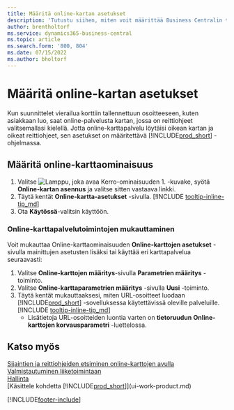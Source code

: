 ```yaml
---
title: Määritä online-kartan asetukset
description: 'Tutustu siihen, miten voit määrittää Business Centralin tarjoamaan reittiohjeita ja sijaintitietoja online-karttapalvelun avulla.'
author: brentholtorf
ms.service: dynamics365-business-central
ms.topic: article
ms.search.form: '800, 804'
ms.date: 07/15/2022
ms.author: bholtorf
---
```

# <a name="set-up-online-maps"></a>Määritä online-kartan asetukset

Kun suunnittelet vierailua korttiin tallennettuun osoitteeseen, kuten asiakkaan luo, saat online-palvelusta kartan, jossa on reittiohjeet valitsemallasi kielellä. Jotta online-karttapalvelu löytäisi oikean kartan ja oikeat reittiohjeet, sen asetukset on määritettävä [!INCLUDE[prod_short](includes/prod_short.md)] -ohjelmassa.

## <a name="set-up-the-online-map-feature"></a>Määritä online-karttaominaisuus

1. Valitse ![Lamppu, joka avaa Kerro-ominaisuuden 1.](media/ui-search/search_small.png "Kerro, mitä haluat tehdä") -kuvake, syötä **Online-kartan asennus** ja valitse sitten vastaava linkki.
2. Täytä kentät **Online-kartta-asetukset** -sivulla. [!INCLUDE [tooltip-inline-tip_md](includes/tooltip-inline-tip_md.md)]
3. Ota **Käytössä**-valitsin käyttöön.

### <a name="customize-the-online-map-provider-features"></a>Online-karttapalvelutoimintojen mukauttaminen

Voit mukauttaa Online-karttaominaisuuden **Online-karttojen asetukset** -sivulla mainittujen asetusten lisäksi tai käyttää eri karttapalvelua seuraavasti:

1. Valitse **Online-karttojen määritys**-sivulla **Parametrien määritys** -toiminto.
2. Valitse **Online-karttaparametrien määritys** -sivulla **Uusi** -toiminto.
3. Täytä kentät mukauttaaksesi, miten URL-osoitteet luodaan [!INCLUDE[prod_short](includes/prod_short.md)] -sovelluksessa käytettävissä oleville palveluille. [!INCLUDE [tooltip-inline-tip_md](includes/tooltip-inline-tip_md.md)]
   * Lisätietoja URL-osoitteiden luontia varten on **tietoruudun** **Online-karttojen korvausparametri** -luettelossa.

## <a name="see-also"></a>Katso myös

[Sijaintien ja reittiohjeiden etsiminen online-karttojen avulla](across-online-maps.md)  
[Valmistautuminen liiketoimintaan](ui-get-ready-business.md)  
[Hallinta](admin-setup-and-administration.md)  
[Käsittele kohdetta [!INCLUDE[prod_short](includes/prod_short.md)]](ui-work-product.md)  

[!INCLUDE[footer-include](includes/footer-banner.md)]
